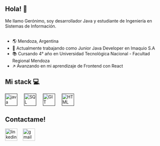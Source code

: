 ## Hola! 👋
Me llamo Gerónimo, soy desarrollador Java y estudiante de Ingeniería en Sistemas de Información.
<br><br>
 - :earth_americas: Mendoza, Argentina 
 - :office:	Actualmente trabajando como Junior Java Developer en Imaquio S.A
 - :books: Cursando 4° año en Universidad Tecnológica Nacional - Facultad Regional Mendoza
 - :arrow_upper_right: Avanzando en mi aprendizaje de Frontend con React


## Mi stack 	:computer:

[<img src="https://cdn-icons-png.flaticon.com/512/5968/5968282.png" height="40" alt="java">]()
&emsp;
[<img src="https://cdn-icons.flaticon.com/png/512/4492/premium/4492311.png?token=exp=1655996176~hmac=941e7e5593230840efc709bd9040a92f" height="40" alt="SQL">]() 
&emsp;
[<img src="https://cdn-icons.flaticon.com/png/512/4908/premium/4908200.png?token=exp=1655996291~hmac=347d8605089ba5594fdce649cf32702c" height="40" alt="GIT">]()
&emsp;
[<img src="https://cdn-icons-png.flaticon.com/512/888/888859.png" height="40" alt="HTML">]()

## Contactame!
[<img src='https://cdn-icons-png.flaticon.com/512/2111/2111499.png' alt='linkedin' height='40'>](https://www.linkedin.com/in/ortizgeronimo26/)
&emsp;[<img src='https://cdn-icons-png.flaticon.com/512/732/732200.png' alt="gmail" height="40">](mailto:geroortizz123@gmail.com)

